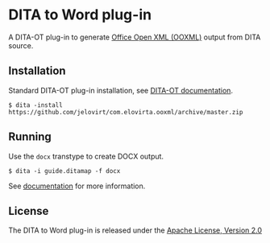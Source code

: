 DITA to Word plug-in
====================

A DITA-OT plug-in to generate [Office Open XML (OOXML)](https://en.wikipedia.org/wiki/Office_Open_XML) output from DITA source.

Installation
------------

Standard DITA-OT plug-in installation, see [DITA-OT documentation](http://www.dita-ot.org/2.1/user-guide/plugins-installing.html).

```shell
$ dita -install https://github.com/jelovirt/com.elovirta.ooxml/archive/master.zip
```

Running
-------

Use the `docx` transtype to create DOCX output.

```shell
$ dita -i guide.ditamap -f docx
```

See [documentation](https://github.com/jelovirt/com.elovirta.ooxml/wiki) for more information.

License
-------

The DITA to Word plug-in is released under the [Apache License, Version 2.0](http://www.apache.org/licenses/LICENSE-2.0)
